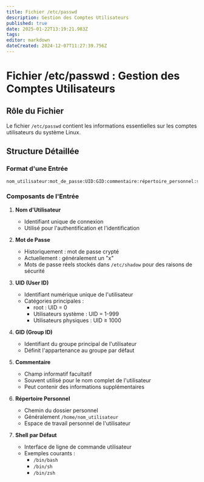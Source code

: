 ```yaml
---
title: Fichier /etc/passwd
description: Gestion des Comptes Utilisateurs
published: true
date: 2025-01-22T13:19:21.983Z
tags: 
editor: markdown
dateCreated: 2024-12-07T11:27:39.756Z
---
```


# Fichier /etc/passwd : Gestion des Comptes Utilisateurs

## Rôle du Fichier

Le fichier `/etc/passwd` contient les informations essentielles sur les comptes utilisateurs du système Linux.

## Structure Détaillée

### Format d'une Entrée

```
nom_utilisateur:mot_de_passe:UID:GID:commentaire:répertoire_personnel:shell_par_défaut
```

### Composants de l'Entrée

1. **Nom d'Utilisateur**
   - Identifiant unique de connexion
   - Utilisé pour l'authentification et l'identification

2. **Mot de Passe**
   - Historiquement : mot de passe crypté
   - Actuellement : généralement un "x"
   - Mots de passe réels stockés dans `/etc/shadow` pour des raisons de sécurité

3. **UID (User ID)**
   - Identifiant numérique unique de l'utilisateur
   - Catégories principales :
     * root : UID = 0
     * Utilisateurs système : UID = 1-999
     * Utilisateurs physiques : UID ≥ 1000

4. **GID (Group ID)**
   - Identifiant du groupe principal de l'utilisateur
   - Définit l'appartenance au groupe par défaut

5. **Commentaire**
   - Champ informatif facultatif
   - Souvent utilisé pour le nom complet de l'utilisateur
   - Peut contenir des informations supplémentaires

6. **Répertoire Personnel**
   - Chemin du dossier personnel
   - Généralement `/home/nom_utilisateur`
   - Espace de travail personnel de l'utilisateur

7. **Shell par Défaut**
   - Interface de ligne de commande utilisateur
   - Exemples courants :
     * `/bin/bash`
     * `/bin/sh`
     * `/bin/zsh`

